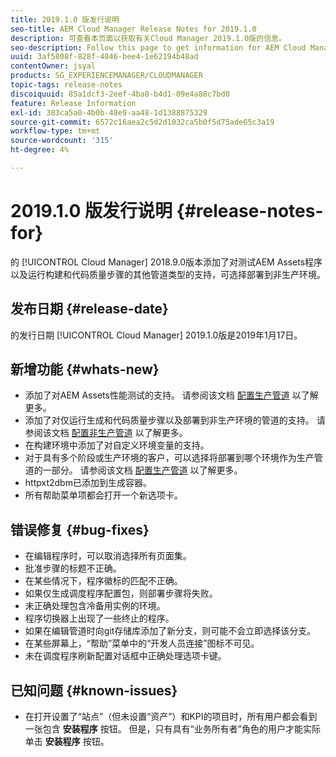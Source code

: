 ```yaml
---
title: 2019.1.0 版发行说明
seo-title: AEM Cloud Manager Release Notes for 2019.1.0
description: 可查看本页面以获取有关Cloud Manager 2019.1.0版的信息。
seo-description: Follow this page to get information for AEM Cloud Manager Release 2019.1.0.
uuid: 3af5808f-828f-4846-bee4-1e62194b48ad
contentOwner: jsyal
products: SG_EXPERIENCEMANAGER/CLOUDMANAGER
topic-tags: release-notes
discoiquuid: 85a1dcf3-2eef-4ba8-b4d1-09e4a88c7bd0
feature: Release Information
exl-id: 383ca5a0-4b0b-48e9-aa48-1d1388875329
source-git-commit: 6572c16aea2c5d2d1032ca5b0f5d75ade65c3a19
workflow-type: tm+mt
source-wordcount: '315'
ht-degree: 4%

---
```


# 2019.1.0 版发行说明 {#release-notes-for}

的 [!UICONTROL Cloud Manager] 2018.9.0版本添加了对测试AEM Assets程序以及运行构建和代码质量步骤的其他管道类型的支持，可选择部署到非生产环境。

## 发布日期 {#release-date}

的发行日期 [!UICONTROL Cloud Manager] 2019.1.0版是2019年1月17日。

## 新增功能 {#whats-new}

* 添加了对AEM Assets性能测试的支持。 请参阅该文档 [配置生产管道](/help/using/production-pipelines.md) 以了解更多。
* 添加了对仅运行生成和代码质量步骤以及部署到非生产环境的管道的支持。 请参阅该文档 [配置非生产管道](/help/using/non-production-pipelines.md) 以了解更多。
* 在构建环境中添加了对自定义环境变量的支持。
* 对于具有多个阶段或生产环境的客户，可以选择将部署到哪个环境作为生产管道的一部分。 请参阅该文档 [配置生产管道](/help/using/production-pipelines.md) 以了解更多。
* httpxt2dbm已添加到生成容器。
* 所有帮助菜单项都会打开一个新选项卡。

## 错误修复 {#bug-fixes}

* 在编辑程序时，可以取消选择所有页面集。
* 批准步骤的标题不正确。
* 在某些情况下，程序徽标的匹配不正确。
* 如果仅生成调度程序配置包，则部署步骤将失败。
* 未正确处理包含冷备用实例的环境。
* 程序切换器上出现了一些终止的程序。
* 如果在编辑管道时向git存储库添加了新分支，则可能不会立即选择该分支。
* 在某些屏幕上，“帮助”菜单中的“开发人员连接”图标不可见。
* 未在调度程序刷新配置对话框中正确处理选项卡键。

## 已知问题 {#known-issues}

* 在打开设置了“站点”（但未设置“资产”）和KPI的项目时，所有用户都会看到一张包含 **安装程序** 按钮。 但是，只有具有“业务所有者”角色的用户才能实际单击 **安装程序** 按钮。
